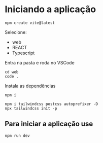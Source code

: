 # Iniciando a aplicação

```bs
npm create vite@latest
```

Selecione:

- web
- REACT
- Typescript

Entra na pasta e roda no VSCode

```bs
cd web
code .
```

Instala as dependências

```bs
npm i
```

```bs
npm i tailwindcss postcss autoprefixer -D
npx tailwindcss init -p
```

## Para iniciar a aplicação use

```bs
npm run dev
```